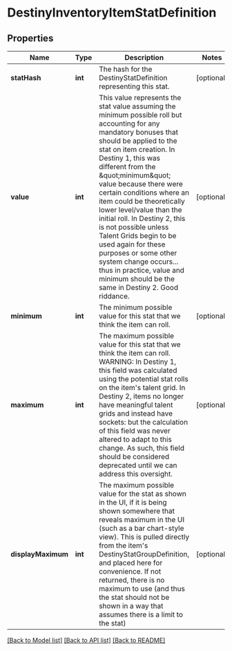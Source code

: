 # DestinyInventoryItemStatDefinition

## Properties
Name | Type | Description | Notes
------------ | ------------- | ------------- | -------------
**statHash** | **int** | The hash for the DestinyStatDefinition representing this stat. | [optional] 
**value** | **int** | This value represents the stat value assuming the minimum possible roll but accounting for any mandatory bonuses that should be applied to the stat on item creation.  In Destiny 1, this was different from the \&quot;minimum\&quot; value because there were certain conditions where an item could be theoretically lower level/value than the initial roll.   In Destiny 2, this is not possible unless Talent Grids begin to be used again for these purposes or some other system change occurs... thus in practice, value and minimum should be the same in Destiny 2. Good riddance. | [optional] 
**minimum** | **int** | The minimum possible value for this stat that we think the item can roll. | [optional] 
**maximum** | **int** | The maximum possible value for this stat that we think the item can roll.  WARNING: In Destiny 1, this field was calculated using the potential stat rolls on the item&#39;s talent grid. In Destiny 2, items no longer have meaningful talent grids and instead have sockets: but the calculation of this field was never altered to adapt to this change. As such, this field should be considered deprecated until we can address this oversight. | [optional] 
**displayMaximum** | **int** | The maximum possible value for the stat as shown in the UI, if it is being shown somewhere that reveals maximum in the UI (such as a bar chart-style view).  This is pulled directly from the item&#39;s DestinyStatGroupDefinition, and placed here for convenience.  If not returned, there is no maximum to use (and thus the stat should not be shown in a way that assumes there is a limit to the stat) | [optional] 

[[Back to Model list]](../README.md#documentation-for-models) [[Back to API list]](../README.md#documentation-for-api-endpoints) [[Back to README]](../README.md)


